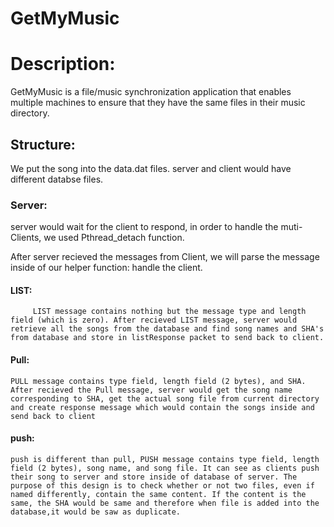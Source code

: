 # GetMyMusic

# Description:

GetMyMusic is a file/music synchronization application
that enables multiple machines to ensure that they have the same files in their music directory.



## Structure: 

We put the song into the data.dat files. server and client would have different databse files.  

### Server: 

server would wait for the client to respond, in order to handle the muti-Clients, we used Pthread_detach function. 

After server recieved the messages from Client, we will parse the message inside of our helper function: handle the client.



#### LIST: 

		 LIST message contains nothing but the message type and length field (which is zero). After recieved LIST message, server would retrieve all the songs from the database and find song names and SHA's from database and store in listResponse packet to send back to client.

#### Pull:
    
    PULL message contains type field, length field (2 bytes), and SHA. After recieved the Pull message, server would get the song name corresponding to SHA, get the actual song file from current directory and create response message which would contain the songs inside and send back to client
   
#### push: 
  
    push is different than pull, PUSH message contains type field, length field (2 bytes), song name, and song file. It can see as clients push their song to server and store inside of database of server. The purpose of this design is to check whether or not two files, even if named differently, contain the same content. If the content is the same, the SHA would be same and therefore when file is added into the database,it would be saw as duplicate. 

